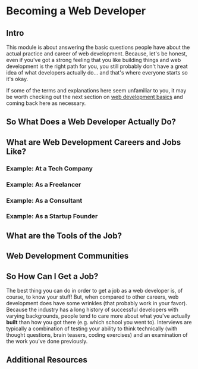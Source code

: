 # Becoming a Web Developer

## Intro

This module is about answering the basic questions people have about the actual practice and career of web development.  Because, let's be honest, even if you've got a strong feeling that you like building things and web development is the right path for you, you still probably don't have a great idea of what developers actually do... and that's where everyone starts so it's okay.

If some of the terms and explanations here seem unfamiliar to you, it may be worth checking out the next section on [web development basics](web_development_basics/web_development_basics.md) and coming back here as necessary.

## So What Does a Web Developer Actually Do?

## What are Web Development Careers and Jobs Like?

### Example: At a Tech Company

### Example: As a Freelancer

### Example: As a Consultant

### Example: As a Startup Founder

## What are the Tools of the Job?

## Web Development Communities

## So How Can I Get a Job?

The best thing you can do in order to get a job as a web developer is, of course, to know your stuff!  But, when compared to other careers, web development does have some wrinkles (that probably work in your favor).  Because the industry has a long history of successful developers with varying backgrounds, people tend to care more about what you've actually **built** than how you got there (e.g. which school you went to).  Interviews are typically a combination of testing your ability to think technically (with thought questions, brain teasers, coding exercises) and an examination of the work you've done previously.

## Additional Resources